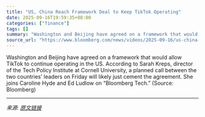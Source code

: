 ```yaml
---
title: "US, China Reach Framework Deal to Keep TikTok Operating"
date: 2025-09-16T19:59:35+08:00
categories: ["finance"]
tags: []
summary: "Washington and Beijing have agreed on a framework that would allow TikTok to continue operating in the US. According to Sarah Kreps, director of the Tech Policy Institute at Cornell University, a plan"
source_url: "https://www.bloomberg.com/news/videos/2025-09-16/us-china-reach-framework-deal-to-keep-tiktok-operating-video"
---
```


Washington and Beijing have agreed on a framework that would allow TikTok to continue operating in the US. According to Sarah Kreps, director of the Tech Policy Institute at Cornell University, a planned call between the two countries’ leaders on Friday will likely just cement the agreement. She joins Caroline Hyde and Ed Ludlow on “Bloomberg Tech.” (Source: Bloomberg)

---

*来源: [原文链接](https://www.bloomberg.com/news/videos/2025-09-16/us-china-reach-framework-deal-to-keep-tiktok-operating-video)*
